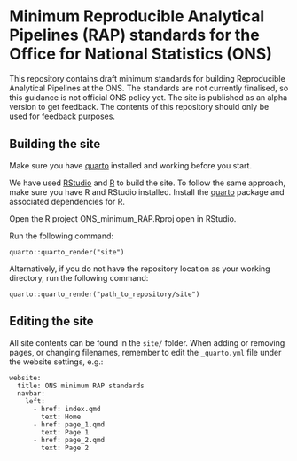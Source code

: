 # Minimum Reproducible Analytical Pipelines (RAP) standards for the Office for National Statistics (ONS)

This repository contains draft minimum standards for building Reproducible Analytical Pipelines at the ONS. The standards are not currently finalised, so this guidance is not official ONS policy yet. The site is published as an alpha version to get feedback. The contents of this repository should only be used for feedback purposes.

## Building the site

Make sure you have [quarto](https://quarto.org/) installed and working before you start. 

We have used [RStudio](https://posit.co/products/open-source/rstudio/) and [R](https://www.r-project.org/) to build the site. To follow the same approach, make sure you have R and RStudio installed. Install the [quarto](https://cloud.r-project.org/web/packages/quarto/index.html) package and associated dependencies for R. 

Open the R project ONS_minimum_RAP.Rproj open in RStudio.

Run the following command: 

```
quarto::quarto_render("site")
```    

Alternatively, if you do not have the repository location as your working directory, run the following command:

```
quarto::quarto_render("path_to_repository/site")
```

## Editing the site

All site contents can be found in the `site/` folder. When adding or removing pages, or changing filenames, remember to edit the `_quarto.yml` file under the website settings, e.g.:

```
website:
  title: ONS minimum RAP standards
  navbar:
    left:
      - href: index.qmd
        text: Home
      - href: page_1.qmd
        text: Page 1
      - href: page_2.qmd
        text: Page 2
```
